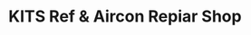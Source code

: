 ---
title: "KITS Ref & Aircon Repiar Shop"
url: /tagum-city/kits-ref-and-aircon-repiar-shop/
shop: car repair
---